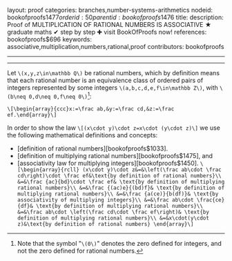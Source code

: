 layout: proof
categories: branches,number-systems-arithmetics
nodeid: bookofproofs$1477
orderid: 50
parentid: bookofproofs$1476
title: 
description:  Proof of MULTIPLICATION OF RATIONAL NUMBERS IS ASSOCIATIVE &#9733; graduate maths &#10004; step by step &#10010; visit BookOfProofs now!
references: bookofproofs$696
keywords: associative,multiplication,numbers,rational,proof
contributors: bookofproofs

---


---

Let `\(x,y,z\in\mathbb Q\)` be rational numbers, which by definition means that each rational number is an equivalence class of ordered pairs of integers represented by some integers `\(a,b,c,d,e,f\in\mathbb Z\)`, with `\(b\neq 0,d\neq 0,f\neq 0\)`[^1]:

`\[\begin{array}{ccc}x:=\frac ab,&y:=\frac cd,&z:=\frac ef.\end{array}\]`

In order to show the law 
`\[(x\cdot y)\cdot z=x\cdot (y\cdot z)\]`
we use the following mathematical definitions and concepts:
* [definition of rational numbers][bookofproofs$1033].
* [definition of multiplying rational numbers][bookofproofs$1475], and
* [associativity law for multiplying integers][bookofproofs$1450].
`\[\begin{array}{rcll}
(x\cdot y)\cdot z&=&\left(\frac ab\cdot \frac cd\right)\cdot \frac ef&\text{by definition of rational numbers}\\
&=&\frac {ac}{bd}\cdot \frac ef& \text{by definition of multiplying rational numbers}\\
&=&\frac {(ac)e}{(bd)f}& \text{by definition of multiplying rational numbers}\\
&=&\frac {a(ce)}{b(df)}& \text{by associativity of multiplying integers}\\
&=&\frac ab\cdot \frac{ce}{df}& \text{by definition of multiplying rational numbers}\\
&=&\frac ab\cdot \left(\frac cd\cdot \frac ef\right)& \text{by definition of multiplying rational numbers}\\
&=&x\cdot(y\cdot z)&\text{by definition of rational numbers}
\end{array}\]`

[^1]: Note that the symbol "`\(0\)`" denotes the zero defined for integers, and not the zero defined for rational numbers.
